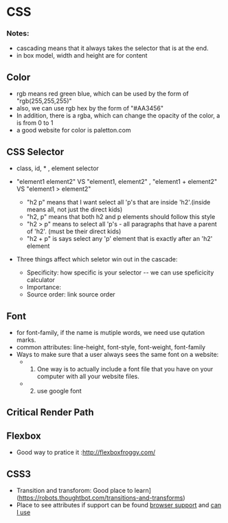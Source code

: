 # CSS

### Notes:

* cascading means that it always takes the selector that is at the end.
* in box model, width and height are for content

## Color 

* rgb means red green blue, which can be used by the form of "rgb(255,255,255)"
* also, we can use rgb hex by the form of "#AA3456"
* In addition, there is a rgba, which can change the opacity of the color, a is from 0 to 1
* a good website for color is paletton.com

## CSS Selector

* class, id, * , element selector
* "element1 element2" VS "element1, element2" , "element1 + element2" VS "element1 > element2"
  * "h2 p" means that I want select all 'p's that are inside 'h2'.(inside means all, not just the direct kids)
  * "h2, p" means that both h2 and p elements should follow this style 
  * "h2 > p"  means to select all 'p's - all paragraphs that have a parent of 'h2'. (must be their direct kids)
  * "h2 + p" is says select any 'p' element that is exactly after an 'h2' element

* Three things affect which seletor win out in the cascade:
  * Specificity: how specific is your selector -- we can use speficicity calculator
  * Importance:
  * Source order: link source order

## Font

* for font-family, if the name is mutiple words, we need use qutation marks.
* common attributes: line-height, font-style, font-weight, font-family
* Ways to  make sure that a user always sees the same font on a website:
  - 1. One way is to actually include a font file that you have on your computer with all your website files.
  - 2. use google font

## Critical Render Path

## Flexbox

* Good way to pratice it :http://flexboxfroggy.com/

## CSS3 

- Transition and transforom: Good place to learn](https://robots.thoughtbot.com/transitions-and-transforms)
- Place to see attributes if support can be found [browser support]( https://www.w3schools.com/csSref/css3_browsersupport.asp) and [can I use](https://www.w3schools.com/csSref/css3_browsersupport.asp)

